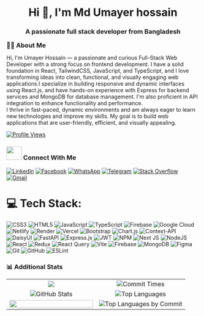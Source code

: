 <h1 align="center">Hi 👋, I'm Md Umayer hossain</h1>
<h3 align="center">A passionate full stack developer from Bangladesh</h3>

  <h3 style="margin: 0; display: flex; align-items: center;">
    👩‍💻 About Me
  </h3>
<!-- About Me Paragraph -->
<div style="max-width: 900px; margin: 10px 0;">
  <p>
  Hi, I'm Umayer Hossain — a passionate and curious Full-Stack Web Developer with a strong focus on frontend development. I have a solid foundation in React, TailwindCSS, JavaScript, and TypeScript, and I love transforming ideas into clean, functional, and visually engaging web applications.I specialize in building responsive and dynamic interfaces using React.js, and have hands-on experience with Express for backend services and MongoDB for database management. I'm also proficient in API integration to enhance functionality and performance.
<br>
I thrive in fast-paced, dynamic environments and am always eager to learn new technologies and improve my skills. My goal is to build web applications that are user-friendly, efficient, and visually appealing.

  </p>
</div>

<!-- profile views -->
 <a href="https://github.com/Idba1" style="margin: 10px 0; display: flex; align-items: center;">
    <img src="https://komarev.com/ghpvc/?username=Idba1&style=for-the-badge&color=brightgreen" alt="Profile Views"/>
  </a>


<h3><img src = "https://media2.giphy.com/media/al7grkbrCChTAPEfyh/giphy.gif?cid=ecf05e47a0n3gi1bfqntqmob8g9aid1oyj2wr3ds3mg700bl&rid=giphy.gif" width="40px" height="35px"> Connect With Me</h3>

[![LinkedIn](https://img.shields.io/badge/LinkedIn-%230077B5.svg?logo=linkedin&logoColor=white)](https://www.linkedin.com/in/monira-islam1/)
[![Facebook](https://img.shields.io/badge/Facebook-%231877F2.svg?logo=Facebook&logoColor=white)](https://www.facebook.com/profile.php?id=100091536126623)
[![WhatsApp](https://img.shields.io/badge/WhatsApp-25D366?style=flat-square&logo=whatsapp&logoColor=white)](https://wa.me/+8801860727178)
[![Telegram](https://img.shields.io/badge/Telegram-2CA5E0?style=flat-square&logo=telegram&logoColor=white)](https://t.me/monira_islam_1)
[![Stack Overflow](https://img.shields.io/badge/Stack%20Overflow-FE7A16?style=flat-square&logo=stack-overflow&logoColor=white)](https://stackoverflow.com/users/26844642/monira-islam?tab=profile)
[![Gmail](https://img.shields.io/badge/Gmail-D14836?style=flat-square&logo=gmail&logoColor=white)](mailto:moniraislam793@gmail.com)

# 💻 Tech Stack:

![CSS3](https://img.shields.io/badge/css3-%231572B6.svg?style=for-the-badge&logo=css3&logoColor=white) ![HTML5](https://img.shields.io/badge/html5-%23E34F26.svg?style=for-the-badge&logo=html5&logoColor=white) ![JavaScript](https://img.shields.io/badge/javascript-%23323330.svg?style=for-the-badge&logo=javascript&logoColor=%23F7DF1E) ![TypeScript](https://img.shields.io/badge/typescript-%23007ACC.svg?style=for-the-badge&logo=typescript&logoColor=white) ![Firebase](https://img.shields.io/badge/firebase-%23039BE5.svg?style=for-the-badge&logo=firebase) ![Google Cloud](https://img.shields.io/badge/GoogleCloud-%234285F4.svg?style=for-the-badge&logo=google-cloud&logoColor=white) ![Netlify](https://img.shields.io/badge/netlify-%23000000.svg?style=for-the-badge&logo=netlify&logoColor=#00C7B7) ![Render](https://img.shields.io/badge/Render-%46E3B7.svg?style=for-the-badge&logo=render&logoColor=white) ![Vercel](https://img.shields.io/badge/vercel-%23000000.svg?style=for-the-badge&logo=vercel&logoColor=white) ![Bootstrap](https://img.shields.io/badge/bootstrap-%238511FA.svg?style=for-the-badge&logo=bootstrap&logoColor=white) ![Chart.js](https://img.shields.io/badge/chart.js-F5788D.svg?style=for-the-badge&logo=chart.js&logoColor=white) ![Context-API](https://img.shields.io/badge/Context--Api-000000?style=for-the-badge&logo=react) ![DaisyUI](https://img.shields.io/badge/daisyui-5A0EF8?style=for-the-badge&logo=daisyui&logoColor=white) ![FastAPI](https://img.shields.io/badge/FastAPI-005571?style=for-the-badge&logo=fastapi) ![Express.js](https://img.shields.io/badge/express.js-%23404d59.svg?style=for-the-badge&logo=express&logoColor=%2361DAFB) ![JWT](https://img.shields.io/badge/JWT-black?style=for-the-badge&logo=JSON%20web%20tokens) ![NPM](https://img.shields.io/badge/NPM-%23CB3837.svg?style=for-the-badge&logo=npm&logoColor=white) ![Next JS](https://img.shields.io/badge/Next-black?style=for-the-badge&logo=next.js&logoColor=white) ![NodeJS](https://img.shields.io/badge/node.js-6DA55F?style=for-the-badge&logo=node.js&logoColor=white) ![React](https://img.shields.io/badge/react-%2320232a.svg?style=for-the-badge&logo=react&logoColor=%2361DAFB) ![Redux](https://img.shields.io/badge/redux-%23593d88.svg?style=for-the-badge&logo=redux&logoColor=white) ![React Query](https://img.shields.io/badge/-React%20Query-FF4154?style=for-the-badge&logo=react%20query&logoColor=white) ![Vite](https://img.shields.io/badge/vite-%23646CFF.svg?style=for-the-badge&logo=vite&logoColor=white) ![Firebase](https://img.shields.io/badge/firebase-a08021?style=for-the-badge&logo=firebase&logoColor=ffcd34) ![MongoDB](https://img.shields.io/badge/MongoDB-%234ea94b.svg?style=for-the-badge&logo=mongodb&logoColor=white) ![Figma](https://img.shields.io/badge/figma-%23F24E1E.svg?style=for-the-badge&logo=figma&logoColor=white) ![Git](https://img.shields.io/badge/git-%23F05033.svg?style=for-the-badge&logo=git&logoColor=white) ![GitHub](https://img.shields.io/badge/github-%23121011.svg?style=for-the-badge&logo=github&logoColor=white) ![ESLint](https://img.shields.io/badge/ESLint-4B3263?style=for-the-badge&logo=eslint&logoColor=white)

<h3>📊 Additional Stats</h3> 
<div align="center">
    <!-- First Row -->
    <table style="border-collapse: collapse; width: 100%;">
        <tr>
            <td align="center" width="50%">
 <img src="https://github-readme-streak-stats.herokuapp.com/?user=umayerCoding1&theme=blueberry_duo"/>
            </td>
            <td align="center" width="50%">
                <img src="http://github-profile-summary-cards.vercel.app/api/cards/productive-time?username=umayerCoding1&theme=transparent&utcOffset=6" alt="Commit Times">
            </td>
        </tr>
        <!-- Second Row -->
        <tr>
            <td align="center" width="50%">
                <img src="https://github-readme-stats.vercel.app/api?username=umayerCoding1&show_icons=true&theme=transparent&include_all_commits=false&number_format=long&border_color=00000000" alt="GitHub Stats">
            </td>
            <td align="center" width="50%">
                <img src="https://github-readme-stats.vercel.app/api/top-langs/?username=umayerCoding1&show_icons=true&theme=transparent&layout=compact&border_color=00000000" alt="Top Languages">
            </td>
        </tr>
        <!-- Third Row -->
        <tr>
            <td align="center" width="50%">
                 <img src="https://github-readme-activity-graph.vercel.app/graph?username=umayerCoding1&theme=react-dark&bg_color=20232a&hide_border=true" width="100%"/>
            </td>
            <td align="center" width="50%">
                <img src="http://github-profile-summary-cards.vercel.app/api/cards/most-commit-language?username=umayerCoding1&theme=transparent" alt="Top Languages by Commit">
            </td>
        </tr>
    </table>
</div>

